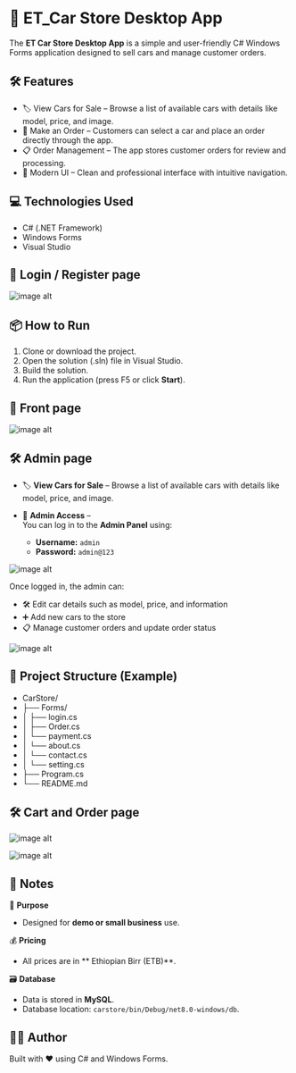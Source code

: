 # 🚗 ET_Car Store Desktop App

The **ET Car Store Desktop App** is a simple and user-friendly C# Windows Forms application designed to sell cars and manage customer orders.

## 🛠 Features

- 🏷️ View Cars for Sale – Browse a list of available cars with details like model, price, and image.
- 🛒 Make an Order – Customers can select a car and place an order directly through the app.
- 📋 Order Management – The app stores customer orders for review and processing.
- 🎨 Modern UI – Clean and professional interface with intuitive navigation.

## 💻 Technologies Used

- C# (.NET Framework)
- Windows Forms
- Visual Studio

## 🔐 Login / Register page

![image alt](https://github.com/YafetGetu/carstore/blob/7dee4a22309d2ae7bd895f9aed94b347b424632a/screenshoot/register.png)

## 📦 How to Run

1. Clone or download the project.
2. Open the solution (.sln) file in Visual Studio.
3. Build the solution.
4. Run the application (press F5 or click **Start**).

## 🔐 Front page

![image alt](https://github.com/YafetGetu/carstore/blob/7dee4a22309d2ae7bd895f9aed94b347b424632a/screenshoot/front.png)

## 🛠 Admin page

- 🏷️ **View Cars for Sale** – Browse a list of available cars with details like model, price, and image.

- 🔐 **Admin Access** –  
  You can log in to the **Admin Panel** using:  
  - **Username:** `admin`  
  - **Password:** `admin@123`
  
![image alt](https://github.com/YafetGetu/carstore/blob/7dee4a22309d2ae7bd895f9aed94b347b424632a/screenshoot/admin.png)

  Once logged in, the admin can:
  - 🛠️ Edit car details such as model, price, and information  
  - ➕ Add new cars to the store  
  - 📋 Manage customer orders and update order status
    
![image alt](https://github.com/YafetGetu/carstore/blob/7dee4a22309d2ae7bd895f9aed94b347b424632a/screenshoot/admin1.png)


## 📁 Project Structure (Example)

- CarStore/
- ├── Forms/
- │   ├── login.cs
- │   ├── Order.cs
- │   └── payment.cs
- │   └── about.cs
- │   └── contact.cs
- │   └── setting.cs
- ├── Program.cs
- └── README.md

## 🛠 Cart and Order page
![image alt](https://github.com/YafetGetu/carstore/blob/7dee4a22309d2ae7bd895f9aed94b347b424632a/screenshoot/cart.png)

![image alt](https://github.com/YafetGetu/carstore/blob/7dee4a22309d2ae7bd895f9aed94b347b424632a/screenshoot/order.png)

## 📌 Notes

🚗 **Purpose**  
- Designed for **demo or small business** use.  

💰 **Pricing**  
- All prices are in ** Ethiopian Birr (ETB)**.  

🗃️ **Database**  
- Data is stored in **MySQL**.  
- Database location: `carstore/bin/Debug/net8.0-windows/db`.  

## 🧑‍💻 Author

Built with ❤️ using C# and Windows Forms.

